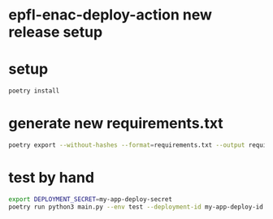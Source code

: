 # epfl-enac-deploy-action new release setup

# setup

```bash
poetry install
```

# generate new requirements.txt

```bash
poetry export --without-hashes --format=requirements.txt --output requirements.txt
```

# test by hand

```bash
export DEPLOYMENT_SECRET=my-app-deploy-secret
poetry run python3 main.py --env test --deployment-id my-app-deploy-id
```

